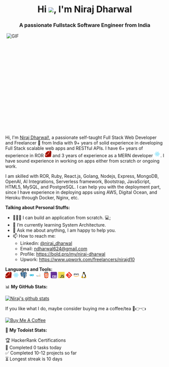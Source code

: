 <h1 align="center">Hi <img src="https://media.giphy.com/media/hvRJCLFzcasrR4ia7z/giphy.gif" width="25px">, I'm Niraj Dharwal</h1>
<h3 align="center">A passionate Fullstack Software Engineer from India</h3>

<img align="right" alt="GIF" src="https://github.com/abhisheknaiidu/abhisheknaiidu/blob/master/code.gif?raw=true" width="500" height="320" />
  
Hi, I'm [Niraj Dharwal!](https://www.linkedin.com/in/niraj-dharwal/), a passionate self-taught Full Stack Web Developer and Freelancer 🚀 from India with 9+ years of solid experience in developing Full Stack scalable web apps and RESTful APIs. I have 6+ years of experience in ROR <img height="20" src="https://raw.githubusercontent.com/github/explore/80688e429a7d4ef2fca1e82350fe8e3517d3494d/topics/ruby/ruby.png"> and 3 years of experience as a MERN developer <img height="20" src="https://raw.githubusercontent.com/github/explore/80688e429a7d4ef2fca1e82350fe8e3517d3494d/topics/react/react.png">. I have sound experience in working on apps either from scratch or ongoing work. 


I am skilled with ROR, Ruby, React.js, Golang, Nodejs, Express, MongoDB, OpenAI, AI Integrations, Serverless framework, Bootstrap, JavaScript, HTML5, MySQL, and PostgreSQL. I can help you with the deployment part, since I have experience in deploying apps using AWS, Digital Ocean, and Heroku through Docker, Nginx, etc.

**Talking about Personal Stuffs:**

- 👨🏽‍💻 I can build an application from scratch. 💻;
- 🌱 I’m currently learning System Architecture. 
- 💬 Ask me about anything, I am happy to help you.
- 📫 How to reach me: 
  - Linkedin: [@niraj_dharwal](https://www.linkedin.com/in/niraj-dharwal/)
  - Email: ndharwal624@gmail.com
  - Profile: https://bold.pro/my/niraj-dharwal
  - Upwork: https://www.upwork.com/freelancers/nirajd10

**Languages and Tools:**  
<code><img height="20" src="https://raw.githubusercontent.com/github/explore/80688e429a7d4ef2fca1e82350fe8e3517d3494d/topics/ruby/ruby.png"></code>
<code><img height="20" src="https://raw.githubusercontent.com/github/explore/80688e429a7d4ef2fca1e82350fe8e3517d3494d/topics/react/react.png"></code>
<code><img height="20" src="https://raw.githubusercontent.com/github/explore/80688e429a7d4ef2fca1e82350fe8e3517d3494d/topics/postgresql/postgresql.png"></code>
<code><img height="20" src="https://raw.githubusercontent.com/github/explore/80688e429a7d4ef2fca1e82350fe8e3517d3494d/topics/go/go.png"></code>
<code><img height="20" src="https://raw.githubusercontent.com/github/explore/80688e429a7d4ef2fca1e82350fe8e3517d3494d/topics/mysql/mysql.png"></code>
<code><img height="20" src="https://raw.githubusercontent.com/github/explore/80688e429a7d4ef2fca1e82350fe8e3517d3494d/topics/html/html.png"></code>
<code><img height="20" src="https://raw.githubusercontent.com/github/explore/80688e429a7d4ef2fca1e82350fe8e3517d3494d/topics/css/css.png"></code>
<code><img height="20" src="https://raw.githubusercontent.com/github/explore/80688e429a7d4ef2fca1e82350fe8e3517d3494d/topics/javascript/javascript.png"></code>
<code><img height="20" src="https://raw.githubusercontent.com/github/explore/80688e429a7d4ef2fca1e82350fe8e3517d3494d/topics/git/git.png"></code>
<code><img height="20" src="https://raw.githubusercontent.com/github/explore/80688e429a7d4ef2fca1e82350fe8e3517d3494d/topics/aws/aws.png"></code>
<code><img height="20" src="https://raw.githubusercontent.com/github/explore/80688e429a7d4ef2fca1e82350fe8e3517d3494d/topics/linux/linux.png"></code>

📊 **My GitHub Stats:**
<!--START_SECTION:waka-->
[![Niraj's github stats](https://github-readme-stats.vercel.app/api?username=codelovers007&count_private=true&include_all_commits=true&show_icons=true&theme=react&show_owner=true)](https://github.com/codelovers007)
<!--END_SECTION:waka-->

If you like what I do, maybe consider buying me a coffee/tea 🥺👉👈

<a href="https://www.buymeacoffee.com/ndharwal62K" target="_blank"><img src="https://cdn.buymeacoffee.com/buttons/v2/default-red.png" alt="Buy Me A Coffee" width="150" ></a>

🚧 **My Todoist Stats:**
<!-- TODO-IST:START -->
🏆  HackerRank Certifications      
🌸  Completed 0 tasks today           
✅  Completed 10-12 projects so far           
⏳  Longest streak is 10 days
<!-- TODO-IST:END -->
